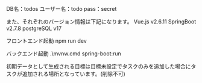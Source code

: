 DB名：todos
ユーザー名：todo
pass：secret

また、それぞれのバージョン情報は下記になります。
Vue.js v2.6.11
SpringBoot v2.7.8
postgreSQL v17

フロントエンド起動
npm run dev

バックエンド起動
.\mvnw.cmd spring-boot:run

初期データとして生成される目標は目標未設定でタスクのみを追加した場合にタスクが追加される場所となっています。(削除不可)
